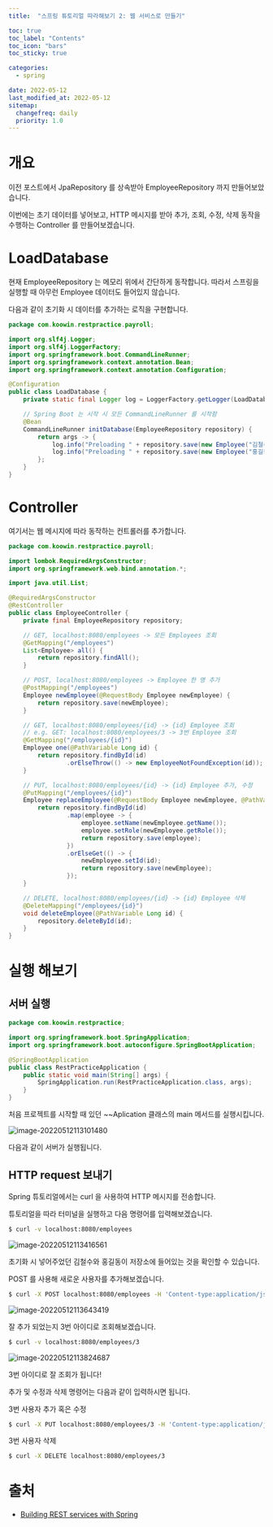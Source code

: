 ```yaml
---
title:  "스프링 튜토리얼 따라해보기 2: 웹 서비스로 만들기"

toc: true
toc_label: "Contents"
toc_icon: "bars"
toc_sticky: true

categories:
  - spring

date: 2022-05-12
last_modified_at: 2022-05-12
sitemap:
  changefreq: daily
  priority: 1.0
---
```


# 개요

이전 포스트에서 JpaRepository 를 상속받아 EmployeeRepository 까지 만들어보았습니다.

이번에는 초기 데이터를 넣어보고, HTTP 메시지를 받아 추가, 조회, 수정, 삭제 동작을 수행하는 Controller 를 만들어보겠습니다.

# LoadDatabase

현재 EmployeeRepository 는 메모리 위에서 간단하게 동작합니다. 따라서 스프링을 실행할 때 아무런 Employee 데이터도 들어있지 않습니다.

다음과 같이 초기화 시 데이터를 추가하는 로직을 구현합니다.

```java
package com.koowin.restpractice.payroll;

import org.slf4j.Logger;
import org.slf4j.LoggerFactory;
import org.springframework.boot.CommandLineRunner;
import org.springframework.context.annotation.Bean;
import org.springframework.context.annotation.Configuration;

@Configuration
public class LoadDatabase {
    private static final Logger log = LoggerFactory.getLogger(LoadDatabase.class);

    // Spring Boot 는 시작 시 모든 CommandLineRunner 를 시작함
    @Bean
    CommandLineRunner initDatabase(EmployeeRepository repository) {
        return args -> {
            log.info("Preloading " + repository.save(new Employee("김철수", "CTO")));
            log.info("Preloading " + repository.save(new Employee("홍길동", "백엔드 개발자")));
        };
    }
}
```

# Controller

여기서는 웹 메시지에 따라 동작하는 컨트롤러를 추가합니다.

```java
package com.koowin.restpractice.payroll;

import lombok.RequiredArgsConstructor;
import org.springframework.web.bind.annotation.*;

import java.util.List;

@RequiredArgsConstructor
@RestController
public class EmployeeController {
    private final EmployeeRepository repository;

    // GET, localhost:8080/employees -> 모든 Employees 조회
    @GetMapping("/employees")
    List<Employee> all() {
        return repository.findAll();
    }

    // POST, localhost:8080/employees -> Employee 한 명 추가
    @PostMapping("/employees")
    Employee newEmployee(@RequestBody Employee newEmployee) {
        return repository.save(newEmployee);
    }

    // GET, localhost:8080/employees/{id} -> {id} Employee 조회
    // e.g. GET: localhost:8080/employees/3 -> 3번 Employee 조회
    @GetMapping("/employees/{id}")
    Employee one(@PathVariable Long id) {
        return repository.findById(id)
                .orElseThrow(() -> new EmployeeNotFoundException(id));
    }

    // PUT, localhost:8080/employees/{id} -> {id} Employee 추가, 수정
    @PutMapping("/employees/{id}")
    Employee replaceEmployee(@RequestBody Employee newEmployee, @PathVariable Long id) {
        return repository.findById(id)
                .map(employee -> {
                    employee.setName(newEmployee.getName());
                    employee.setRole(newEmployee.getRole());
                    return repository.save(employee);
                })
                .orElseGet(() -> {
                    newEmployee.setId(id);
                    return repository.save(newEmployee);
                });
    }

    // DELETE, localhost:8080/employees/{id} -> {id} Employee 삭제
    @DeleteMapping("/employees/{id}")
    void deleteEmployee(@PathVariable Long id) {
        repository.deleteById(id);
    }
}
```



# 실행 해보기

## 서버 실행

```java
package com.koowin.restpractice;

import org.springframework.boot.SpringApplication;
import org.springframework.boot.autoconfigure.SpringBootApplication;

@SpringBootApplication
public class RestPracticeApplication {
    public static void main(String[] args) {
        SpringApplication.run(RestPracticeApplication.class, args);
    }
}
```

처음 프로젝트를 시작할 때 있던 ~~Aplication 클래스의 main 메서드를 실행시킵니다.

![image-20220512113101480](../../assets/images/2022-05-12-spring_tutorial_2/image-20220512113101480.png)

다음과 같이 서버가 실행됩니다.



## HTTP request 보내기

Spring 튜토리얼에서는 curl 을 사용하여 HTTP 메시지를 전송합니다.

튜토리얼을 따라 터미널을 실행하고 다음 명령어를 입력해보겠습니다.

```bash
$ curl -v localhost:8080/employees
```

![image-20220512113416561](../../assets/images/2022-05-12-spring_tutorial_2/image-20220512113416561.png)

초기화 시 넣어주었던 김철수와 홍길동이 저장소에 들어있는 것을 확인할 수 있습니다.



POST 를 사용해 새로운 사용자를 추가해보겠습니다.

```bash
$ curl -X POST localhost:8080/employees -H 'Content-type:application/json' -d '{"name": "이영희", "role": "IOS 개발자"}'
```

![image-20220512113643419](../../assets/images/2022-05-12-spring_tutorial_2/image-20220512113643419.png)

잘 추가 되었는지 3번 아이디로 조회해보겠습니다.

```bash
$ curl -v localhost:8080/employees/3
```

![image-20220512113824687](../../assets/images/2022-05-12-spring_tutorial_2/image-20220512113824687.png)

3번 아이디로 잘 조회가 됩니다!

추가 및 수정과 삭제 명령어는 다음과 같이 입력하시면 됩니다.

3번 사용자 추가 혹은 수정

```bash
$ curl -X PUT localhost:8080/employees/3 -H 'Content-type:application/json' -d '{"name": "박영수", "role": "안드로이드 개발자"}'
```

3번 사용자 삭제

```bash
$ curl -X DELETE localhost:8080/employees/3
```



# 출처

* [Building REST services with Spring](https://spring.io/guides/tutorials/rest/)